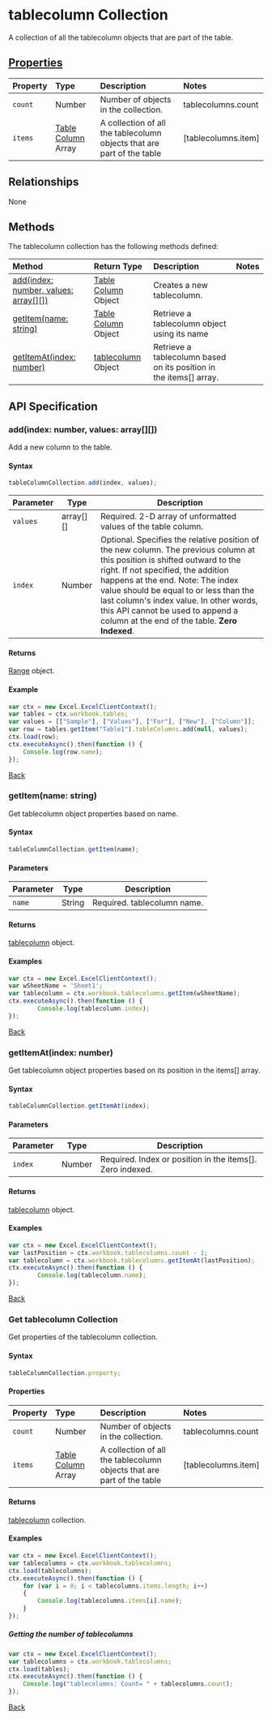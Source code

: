# tablecolumn Collection
A collection of all the tablecolumn objects that are part of the table. 

## [Properties](#get-tablecolumn-collection)

| Property         | Type    |Description|Notes |
|:-----------------|:--------|:----------|:-----|
|`count`| Number   | Number of objects in the collection.|tablecolumns.count|
|`items`| [Table Column](tablecolumn.md) Array | A collection of all the tablecolumn objects that are part of the table|[tablecolumns.item] |

## Relationships

None

## Methods

The tablecolumn collection has the following methods defined:

| Method     | Return Type    |Description|Notes  |
|:-----------------|:--------|:----------|:------|
|[add(index: number, values: array[][])](#addindex-number-values-array)| [Table Column](tablecolumn.md) Object             |Creates a new tablecolumn.  ||
|[getItem(name: string)](#getitemname-string)| [Table Column](tablecolumn.md) Object     |Retrieve a tablecolumn object using its name||
|[getItemAt(index: number)](#getitematindex-number)| [tablecolumn](tablecolumn.md) Object|Retrieve a tablecolumn based on its position in the items[] array.||


## API Specification 

### add(index: number, values: array[][])

Add a new column to the table. 

#### Syntax
```js
tableColumnCollection.add(index, values);
```

Parameter       | Type   | Description
--------------- | ------ | ------------
`values` | array[][] | Required. 2-D array of unformatted values of the table column.
`index` |  Number | Optional. Specifies the relative position of the new column. The previous column at this position is shifted outward to the right. If not specified, the addition happens at the end.  Note: The index value should be equal to or less than the last column's index value. In other words, this API cannot be used to append a column at the end of the table. **Zero Indexed**.

#### Returns
[Range](range.md) object.

#### Example
```js
var ctx = new Excel.ExcelClientContext();
var tables = ctx.workbook.tables;
var values = [["Sample"], ["Values"], ["For"], ["New"], ["Column"]];
var row = tables.getItem("Table1").tableColumns.add(null, values);
ctx.load(row);
ctx.executeAsync().then(function () {
	Console.log(row.name);
});
```
[Back](#methods)

### getItem(name: string)

Get tablecolumn object properties based on name.

#### Syntax
```js
tableColumnCollection.getItem(name);
```

#### Parameters

Parameter       | Type  | Description
--------------- | ------ | ------------
 `name`| String | Required. tablecolumn name. 

#### Returns

[tablecolumn](tablecolumn.md) object.

#### Examples
```js
var ctx = new Excel.ExcelClientContext();
var wSheetName = 'Sheet1';
var tablecolumn = ctx.workbook.tablecolumns.getItem(wSheetName);
ctx.executeAsync().then(function () {
		Console.log(tablecolumn.index);
});
```
[Back](#methods)

### getItemAt(index: number)

Get tablecolumn object properties based on its position in the items[] array. 

#### Syntax
```js
tableColumnCollection.getItemAt(index);
```

#### Parameters

Parameter       | Type  | Description
--------------- | ------ | ------------
 `index`| Number | Required. Index or position in the items[]. Zero indexed.

#### Returns

[tablecolumn](tablecolumn.md) object.

#### Examples
```js
var ctx = new Excel.ExcelClientContext();
var lastPosition = ctx.workbook.tablecolumns.count - 1;
var tablecolumn = ctx.workbook.tablecolumns.getItemAt(lastPosition);
ctx.executeAsync().then(function () {
		Console.log(tablecolumn.name);
});
```
[Back](#methods)

### Get tablecolumn Collection

Get properties of the tablecolumn collection. 

#### Syntax
```js
tableColumnCollection.property;
```

#### Properties

| Property         | Type    |Description|Notes |
|:-----------------|:--------|:----------|:-----|
|`count`| Number   | Number of objects in the collection.|tablecolumns.count|
|`items`| [Table Column](tablecolumn.md) Array | A collection of all the tablecolumn objects that are part of the table|[tablecolumns.item] |

#### Returns

[tablecolumn](tablecolumn.md) collection. 

#### Examples

```js
var ctx = new Excel.ExcelClientContext();
var tablecolumns = ctx.workbook.tablecolumns;
ctx.load(tablecolumns);
ctx.executeAsync().then(function () {
	for (var i = 0; i < tablecolumns.items.length; i++)
	{
		Console.log(tablecolumns.items[i].name);
	}
});
```

##### Getting the number of tablecolumns

```js
var ctx = new Excel.ExcelClientContext();
var tablecolumns = ctx.workbook.tablecolumns;
ctx.load(tables);
ctx.executeAsync().then(function () {
	Console.log("tablecolumns: Count= " + tablecolumns.count);
});

```
[Back](#properties)

